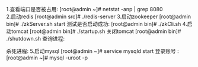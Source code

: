1.查看端口是否被占用:
    [root@admin ~]# netstat -anp | grep 8080  
2.启动redis
    [root@admin src]# ./redis-server
3.启动zookeeper
    [root@admin bin]# ./zkServer.sh start
    测试是否启动成功:
    [root@admin bin]# ./zkCli.sh
4.启动tomcat
    [root@admin bin]# ./startup.sh
  关闭tomcat
    [root@admin bin]# ./shutdown.sh
  查询进程:

  杀死进程:
5.启动mysql
    [root@admin ~]# service mysqld start
    登录账号 :
    [root@admin ~]# mysql -uroot -p

